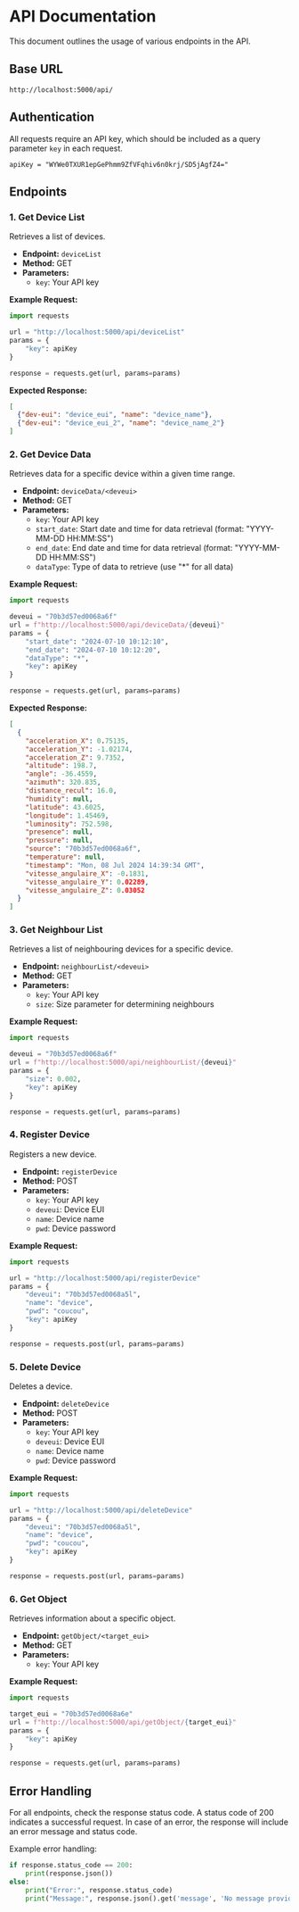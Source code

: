 # API Documentation

This document outlines the usage of various endpoints in the API.

## Base URL

```
http://localhost:5000/api/
```

## Authentication

All requests require an API key, which should be included as a query parameter `key` in each request.

```
apiKey = "WYWe0TXUR1epGePhmm9ZfVFqhiv6n0krj/SD5jAgfZ4="
```

## Endpoints

### 1. Get Device List

Retrieves a list of devices.

- **Endpoint:** `deviceList`
- **Method:** GET
- **Parameters:**
  - `key`: Your API key

**Example Request:**
```python
import requests

url = "http://localhost:5000/api/deviceList"
params = {
    "key": apiKey
}

response = requests.get(url, params=params)
```

**Expected Response:**
```json
[
  {"dev-eui": "device_eui", "name": "device_name"},
  {"dev-eui": "device_eui_2", "name": "device_name_2"}
]
```

### 2. Get Device Data

Retrieves data for a specific device within a given time range.

- **Endpoint:** `deviceData/<deveui>`
- **Method:** GET
- **Parameters:**
  - `key`: Your API key
  - `start_date`: Start date and time for data retrieval (format: "YYYY-MM-DD HH:MM:SS")
  - `end_date`: End date and time for data retrieval (format: "YYYY-MM-DD HH:MM:SS")
  - `dataType`: Type of data to retrieve (use "*" for all data)

**Example Request:**
```python
import requests

deveui = "70b3d57ed0068a6f"
url = f"http://localhost:5000/api/deviceData/{deveui}"
params = {
    "start_date": "2024-07-10 10:12:10",
    "end_date": "2024-07-10 10:12:20",
    "dataType": "*",
    "key": apiKey
}

response = requests.get(url, params=params)
```

**Expected Response:**
```json
[
  {
    "acceleration_X": 0.75135,
    "acceleration_Y": -1.02174,
    "acceleration_Z": 9.7352,
    "altitude": 198.7,
    "angle": -36.4559,
    "azimuth": 320.835,
    "distance_recul": 16.0,
    "humidity": null,
    "latitude": 43.6025,
    "longitude": 1.45469,
    "luminosity": 752.598,
    "presence": null,
    "pressure": null,
    "source": "70b3d57ed0068a6f",
    "temperature": null,
    "timestamp": "Mon, 08 Jul 2024 14:39:34 GMT",
    "vitesse_angulaire_X": -0.1831,
    "vitesse_angulaire_Y": 0.02289,
    "vitesse_angulaire_Z": 0.03052
  }
]
```

### 3. Get Neighbour List

Retrieves a list of neighbouring devices for a specific device.

- **Endpoint:** `neighbourList/<deveui>`
- **Method:** GET
- **Parameters:**
  - `key`: Your API key
  - `size`: Size parameter for determining neighbours

**Example Request:**
```python
import requests

deveui = "70b3d57ed0068a6f"
url = f"http://localhost:5000/api/neighbourList/{deveui}"
params = {
    "size": 0.002,
    "key": apiKey
}

response = requests.get(url, params=params)
```

### 4. Register Device

Registers a new device.

- **Endpoint:** `registerDevice`
- **Method:** POST
- **Parameters:**
  - `key`: Your API key
  - `deveui`: Device EUI
  - `name`: Device name
  - `pwd`: Device password

**Example Request:**
```python
import requests

url = "http://localhost:5000/api/registerDevice"
params = {
    "deveui": "70b3d57ed0068a5l",
    "name": "device",
    "pwd": "coucou",
    "key": apiKey
}

response = requests.post(url, params=params)
```

### 5. Delete Device

Deletes a device.

- **Endpoint:** `deleteDevice`
- **Method:** POST
- **Parameters:**
  - `key`: Your API key
  - `deveui`: Device EUI
  - `name`: Device name
  - `pwd`: Device password

**Example Request:**
```python
import requests

url = "http://localhost:5000/api/deleteDevice"
params = {
    "deveui": "70b3d57ed0068a5l",
    "name": "device",
    "pwd": "coucou",
    "key": apiKey
}

response = requests.post(url, params=params)
```

### 6. Get Object

Retrieves information about a specific object.

- **Endpoint:** `getObject/<target_eui>`
- **Method:** GET
- **Parameters:**
  - `key`: Your API key

**Example Request:**
```python
import requests

target_eui = "70b3d57ed0068a6e"
url = f"http://localhost:5000/api/getObject/{target_eui}"
params = {
    "key": apiKey
}

response = requests.get(url, params=params)
```

## Error Handling

For all endpoints, check the response status code. A status code of 200 indicates a successful request. In case of an error, the response will include an error message and status code.

Example error handling:
```python
if response.status_code == 200:
    print(response.json())
else:
    print("Error:", response.status_code)
    print("Message:", response.json().get('message', 'No message provided'))
```